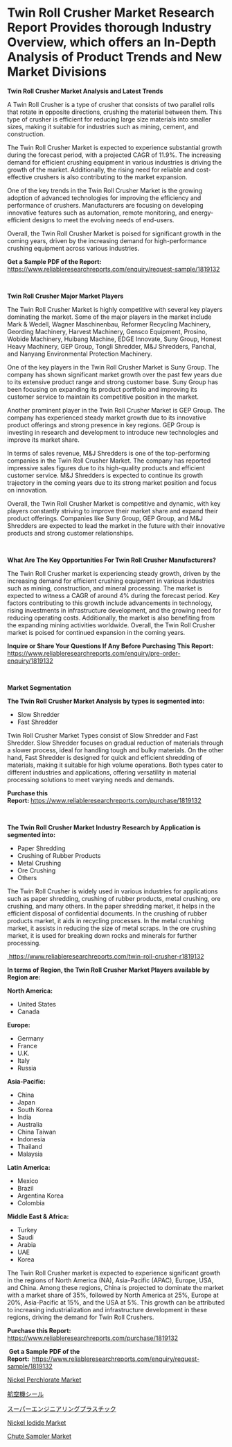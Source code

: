 <p><h1>Twin Roll Crusher Market Research Report Provides thorough Industry Overview, which offers an In-Depth Analysis of Product Trends and New Market Divisions</h1></p><p><strong>Twin Roll Crusher Market Analysis and Latest Trends</strong></p>
<p><p>A Twin Roll Crusher is a type of crusher that consists of two parallel rolls that rotate in opposite directions, crushing the material between them. This type of crusher is efficient for reducing large size materials into smaller sizes, making it suitable for industries such as mining, cement, and construction.</p><p>The Twin Roll Crusher Market is expected to experience substantial growth during the forecast period, with a projected CAGR of 11.9%. The increasing demand for efficient crushing equipment in various industries is driving the growth of the market. Additionally, the rising need for reliable and cost-effective crushers is also contributing to the market expansion.</p><p>One of the key trends in the Twin Roll Crusher Market is the growing adoption of advanced technologies for improving the efficiency and performance of crushers. Manufacturers are focusing on developing innovative features such as automation, remote monitoring, and energy-efficient designs to meet the evolving needs of end-users.</p><p>Overall, the Twin Roll Crusher Market is poised for significant growth in the coming years, driven by the increasing demand for high-performance crushing equipment across various industries.</p></p>
<p><strong>Get a Sample PDF of the Report:&nbsp;</strong> <a href="https://www.reliableresearchreports.com/enquiry/request-sample/1819132">https://www.reliableresearchreports.com/enquiry/request-sample/1819132</a></p>
<p>&nbsp;</p>
<p><strong>Twin Roll Crusher Major Market Players</strong></p>
<p><p>The Twin Roll Crusher Market is highly competitive with several key players dominating the market. Some of the major players in the market include Mark & Wedell, Wagner Maschinenbau, Reformer Recycling Machinery, Geording Machinery, Harvest Machinery, Gensco Equipment, Prosino, Wobide Machinery, Huibang Machine, EDGE Innovate, Suny Group, Honest Heavy Machinery, GEP Group, Tongli Shredder, M&J Shredders, Panchal, and Nanyang Environmental Protection Machinery.</p><p>One of the key players in the Twin Roll Crusher Market is Suny Group. The company has shown significant market growth over the past few years due to its extensive product range and strong customer base. Suny Group has been focusing on expanding its product portfolio and improving its customer service to maintain its competitive position in the market.</p><p>Another prominent player in the Twin Roll Crusher Market is GEP Group. The company has experienced steady market growth due to its innovative product offerings and strong presence in key regions. GEP Group is investing in research and development to introduce new technologies and improve its market share.</p><p>In terms of sales revenue, M&J Shredders is one of the top-performing companies in the Twin Roll Crusher Market. The company has reported impressive sales figures due to its high-quality products and efficient customer service. M&J Shredders is expected to continue its growth trajectory in the coming years due to its strong market position and focus on innovation.</p><p>Overall, the Twin Roll Crusher Market is competitive and dynamic, with key players constantly striving to improve their market share and expand their product offerings. Companies like Suny Group, GEP Group, and M&J Shredders are expected to lead the market in the future with their innovative products and strong customer relationships.</p></p>
<p>&nbsp;</p>
<p><strong>What Are The Key Opportunities For Twin Roll Crusher Manufacturers?</strong></p>
<p><p>The Twin Roll Crusher market is experiencing steady growth, driven by the increasing demand for efficient crushing equipment in various industries such as mining, construction, and mineral processing. The market is expected to witness a CAGR of around 4% during the forecast period. Key factors contributing to this growth include advancements in technology, rising investments in infrastructure development, and the growing need for reducing operating costs. Additionally, the market is also benefiting from the expanding mining activities worldwide. Overall, the Twin Roll Crusher market is poised for continued expansion in the coming years.</p></p>
<p><strong>Inquire or Share Your Questions If Any Before Purchasing This Report:</strong> <a href="https://www.reliableresearchreports.com/enquiry/pre-order-enquiry/1819132">https://www.reliableresearchreports.com/enquiry/pre-order-enquiry/1819132</a></p>
<p>&nbsp;</p>
<p><strong>Market Segmentation</strong></p>
<p><strong>The Twin Roll Crusher Market Analysis by types is segmented into:</strong></p>
<p><ul><li>Slow Shredder</li><li>Fast Shredder</li></ul></p>
<p><p>Twin Roll Crusher Market Types consist of Slow Shredder and Fast Shredder. Slow Shredder focuses on gradual reduction of materials through a slower process, ideal for handling tough and bulky materials. On the other hand, Fast Shredder is designed for quick and efficient shredding of materials, making it suitable for high volume operations. Both types cater to different industries and applications, offering versatility in material processing solutions to meet varying needs and demands.</p></p>
<p><strong>Purchase this Report:&nbsp;</strong><a href="https://www.reliableresearchreports.com/purchase/1819132">https://www.reliableresearchreports.com/purchase/1819132</a></p>
<p>&nbsp;</p>
<p><strong>The Twin Roll Crusher Market Industry Research by Application is segmented into:</strong></p>
<p><ul><li>Paper Shredding</li><li>Crushing of Rubber Products</li><li>Metal Crushing</li><li>Ore Crushing</li><li>Others</li></ul></p>
<p><p>The Twin Roll Crusher is widely used in various industries for applications such as paper shredding, crushing of rubber products, metal crushing, ore crushing, and many others. In the paper shredding market, it helps in the efficient disposal of confidential documents. In the crushing of rubber products market, it aids in recycling processes. In the metal crushing market, it assists in reducing the size of metal scraps. In the ore crushing market, it is used for breaking down rocks and minerals for further processing.</p></p>
<p><a href="https://www.reliableresearchreports.com/twin-roll-crusher-r1819132">&nbsp;https://www.reliableresearchreports.com/twin-roll-crusher-r1819132</a></p>
<p><strong>In terms of Region, the Twin Roll Crusher Market Players available by Region are:</strong></p>
<p>
    <p> <strong> North America: </strong>
        <ul>
            <li>United States</li>
            <li>Canada</li>
        </ul>
        </p> 
    <p> <strong> Europe: </strong>
        <ul>
            <li>Germany</li>
            <li>France</li>
            <li>U.K.</li>
            <li>Italy</li>
            <li>Russia</li>
        </ul>
        </p> 
    <p> <strong> Asia-Pacific: </strong>
        <ul>
            <li>China</li>
            <li>Japan</li>
            <li>South Korea</li>
            <li>India</li>
            <li>Australia</li>
            <li>China Taiwan</li>
            <li>Indonesia</li>
            <li>Thailand</li>
            <li>Malaysia</li>
        </ul>
        </p> 
    <p> <strong> Latin America: </strong>
        <ul>
            <li>Mexico</li>
            <li>Brazil</li>
            <li>Argentina Korea</li>
            <li>Colombia</li>
        </ul>
        </p> 
    <p> <strong> Middle East & Africa: </strong>
        <ul>
            <li>Turkey</li>
            <li>Saudi</li>
            <li>Arabia</li>
            <li>UAE</li>
            <li>Korea</li>
        </ul>
    </p>
    </p>
<p><p>The Twin Roll Crusher market is expected to experience significant growth in the regions of North America (NA), Asia-Pacific (APAC), Europe, USA, and China. Among these regions, China is projected to dominate the market with a market share of 35%, followed by North America at 25%, Europe at 20%, Asia-Pacific at 15%, and the USA at 5%. This growth can be attributed to increasing industrialization and infrastructure development in these regions, driving the demand for Twin Roll Crushers.</p></p>
<p><strong>Purchase this Report: </strong><a href="https://www.reliableresearchreports.com/purchase/1819132">https://www.reliableresearchreports.com/purchase/1819132</a></p>
<p>&nbsp;<strong>Get a Sample PDF of the Report:&nbsp;&nbsp;</strong><a href="https://www.reliableresearchreports.com/enquiry/request-sample/1819132">https://www.reliableresearchreports.com/enquiry/request-sample/1819132</a></p>
<p><strong></strong></p>
<p><p><a href="https://issuu.com/reportprime-2/docs/nickel-perchlorate-market-size-2030.pptx">Nickel Perchlorate Market</a></p><p><a href="https://github.com/zjkmgcs938405/Market-Research-Report-List-1/blob/main/384121030449.md">航空機シール</a></p><p><a href="https://github.com/mohamedbakry57/Market-Research-Report-List-3/blob/main/194301030448.md">スーパーエンジニアリングプラスチック</a></p><p><a href="https://issuu.com/reportprime-2/docs/nickel-iodide-market-size-2030.pptx">Nickel Iodide Market</a></p><p><a href="https://github.com/timeliteaut/Market-Research-Report-List-2/blob/main/chute-sampler-market.md">Chute Sampler Market</a></p></p>